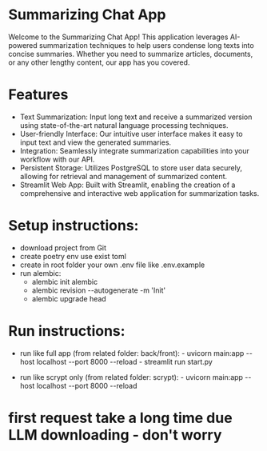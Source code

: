 # Summarizing Chat App
Welcome to the Summarizing Chat App! 
This application leverages AI-powered summarization techniques to help users condense long texts into concise summaries. 
Whether you need to summarize articles, documents, or any other lengthy content, our app has you covered.

# Features
- Text Summarization: Input long text and receive a summarized version using state-of-the-art natural language 
  processing techniques.
- User-friendly Interface: Our intuitive user interface makes it easy to input text and view the generated summaries.
- Integration: Seamlessly integrate summarization capabilities into your workflow with our API.
- Persistent Storage: Utilizes PostgreSQL to store user data securely, allowing for retrieval and management of summarized content.
- Streamlit Web App: Built with Streamlit, enabling the creation of a comprehensive and interactive web application for summarization tasks.

# Setup instructions:

- download project from Git
- create poetry env use exist toml
- create in root folder your own .env file like .env.example
- run alembic:
  - alembic init alembic
  - alembic revision --autogenerate -m 'Init'
  - alembic upgrade head


# Run instructions:
- run like full app (from related folder: back/front):
       - uvicorn main:app --host localhost --port 8000 --reload
       - streamlit run start.py
 
- run like scrypt only (from related folder: scrypt):
       - uvicorn main:app --host localhost --port 8000 --reload

# first request take a long time due LLM downloading - don't worry